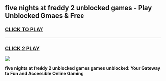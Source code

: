 
## five nights at freddy 2 unblocked games - Play Unblocked Gmaes & Free
<h3>
<a href="https://premium.freeplayer.one?title=five_nights_at_freddy_2_unblocked_games&ref=20F">CLICK TO PLAY</a></h3>
<hr>

<h3>
<a href="https://premium.freeplayer.one?title=five_nights_at_freddy_2_unblocked_games&ref=20F">CLICK 2 PLAY</a>
  
</h3>

<a href="https://premium.freeplayer.one?title=five_nights_at_freddy_2_unblocked_games&ref=20F/"><img src="https://clearcache.store/games.png"></a>


**five nights at freddy 2 unblocked games games unblocked: Your Gateway to Fun and Accessible Online Gaming**
